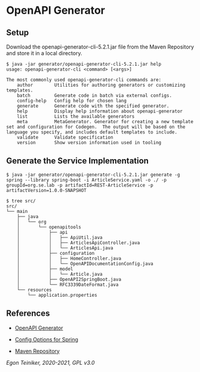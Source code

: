 # OpenAPI Generator

## Setup

Download the openapi-generator-cli-5.2.1.jar file from the Maven Repository and store it in a local directory.
```
$ java -jar generator/openapi-generator-cli-5.2.1.jar help
usage: openapi-generator-cli <command> [<args>]

The most commonly used openapi-generator-cli commands are:
    author        Utilities for authoring generators or customizing templates.
    batch         Generate code in batch via external configs.
    config-help   Config help for chosen lang
    generate      Generate code with the specified generator.
    help          Display help information about openapi-generator
    list          Lists the available generators
    meta          MetaGenerator. Generator for creating a new template set and configuration for Codegen.  The output will be based on the language you specify, and includes default templates to include.
    validate      Validate specification
    version       Show version information used in tooling
```

## Generate the Service Implementation

```
$ java -jar generator/openapi-generator-cli-5.2.1.jar generate -g spring --library spring-boot -i ArticleService.yaml -o ./ -p groupId=org.se.lab -p artifactId=REST-ArticleService -p artifactVersion=1.0.0-SNAPSHOT

$ tree src/
src/
└── main
    ├── java
    │   └── org
    │       └── openapitools
    │           ├── api
    │           │   ├── ApiUtil.java
    │           │   ├── ArticlesApiController.java
    │           │   └── ArticlesApi.java
    │           ├── configuration
    │           │   ├── HomeController.java
    │           │   └── OpenAPIDocumentationConfig.java
    │           ├── model
    │           │   └── Article.java
    │           ├── OpenAPI2SpringBoot.java
    │           └── RFC3339DateFormat.java
    └── resources
        └── application.properties
```



## References
* [OpenAPI Generator](https://openapi-generator.tech/)
* [Config Options for Spring](https://openapi-generator.tech/docs/generators/spring)

* [Maven Repository](https://mvnrepository.com/artifact/org.openapitools/openapi-generator-cli/5.2.1)


*Egon Teiniker, 2020-2021, GPL v3.0*